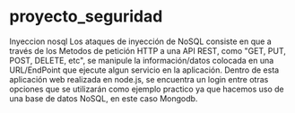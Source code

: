 # proyecto_seguridad
Inyeccion nosql
Los ataques de inyección de NoSQL consiste en que a través de los Metodos de petición HTTP a una API REST, 
como "GET, PUT, POST, DELETE, etc", se manipule la información/datos colocada en una URL/EndPoint que 
ejecute algun servicio en la aplicación.
Dentro de esta aplicación web realizada en node.js, se encuentra un login entre otras opciones que se utilizarán 
como ejemplo practico ya que hacemos uso de una base de datos NoSQL, en este caso Mongodb.


